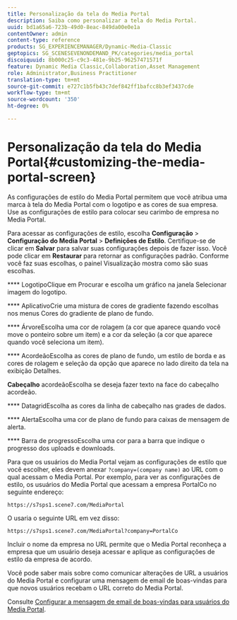 ```yaml
---
title: Personalização da tela do Media Portal
description: Saiba como personalizar a tela do Media Portal.
uuid: bd1a65a6-723b-49d0-8eac-849da00e0e1a
contentOwner: admin
content-type: reference
products: SG_EXPERIENCEMANAGER/Dynamic-Media-Classic
geptopics: SG_SCENESEVENONDEMAND_PK/categories/media_portal
discoiquuid: 8b000c25-c9c3-481e-9b25-96257471571f
feature: Dynamic Media Classic,Collaboration,Asset Management
role: Administrator,Business Practitioner
translation-type: tm+mt
source-git-commit: e727c1b5fb43c7def842ff1bafcc8b3ef3437cde
workflow-type: tm+mt
source-wordcount: '350'
ht-degree: 0%

---
```



# Personalização da tela do Media Portal{#customizing-the-media-portal-screen}

As configurações de estilo do Media Portal permitem que você atribua uma marca à tela do Media Portal com o logotipo e as cores de sua empresa. Use as configurações de estilo para colocar seu carimbo de empresa no Media Portal.

Para acessar as configurações de estilo, escolha **Configuração** > **Configuração do Media Portal** > **Definições de Estilo**. Certifique-se de clicar em **Salvar** para salvar suas configurações depois de fazer isso. Você pode clicar em **Restaurar** para retornar as configurações padrão. Conforme você faz suas escolhas, o painel Visualização mostra como são suas escolhas.

**** LogotipoClique em Procurar e escolha um gráfico na janela Selecionar imagem do logotipo.

**** AplicativoCrie uma mistura de cores de gradiente fazendo escolhas nos menus Cores do gradiente de plano de fundo.

**** ÁrvoreEscolha uma cor de rolagem (a cor que aparece quando você move o ponteiro sobre um item) e a cor da seleção (a cor que aparece quando você seleciona um item).

**** AcordeãoEscolha as cores de plano de fundo, um estilo de borda e as cores de rolagem e seleção da opção que aparece no lado direito da tela na exibição Detalhes.

**Cabeçalho** acordeãoEscolha se deseja fazer texto na face do cabeçalho acordeão.

**** DatagridEscolha as cores da linha de cabeçalho nas grades de dados.

**** AlertaEscolha uma cor de plano de fundo para caixas de mensagem de alerta.

**** Barra de progressoEscolha uma cor para a barra que indique o progresso dos uploads e downloads.

Para que os usuários do Media Portal vejam as configurações de estilo que você escolher, eles devem anexar `?company=(company name)` ao URL com o qual acessam o Media Portal. Por exemplo, para ver as configurações de estilo, os usuários do Media Portal que acessam a empresa PortalCo no seguinte endereço:

`https://s7sps1.scene7.com/MediaPortal`

O usaria o seguinte URL em vez disso:

`https://s7sps1.scene7.com/MediaPortal?company=PortalCo`

Incluir o nome da empresa no URL permite que o Media Portal reconheça a empresa que um usuário deseja acessar e aplique as configurações de estilo da empresa de acordo.

Você pode saber mais sobre como comunicar alterações de URL a usuários do Media Portal e configurar uma mensagem de email de boas-vindas para que novos usuários recebam o URL correto do Media Portal.

Consulte [Configurar a mensagem de email de boas-vindas para usuários do Media Portal](adding-media-portal-users.md#setting_up_the_welcome_e_mail_message_for_media_portal_users).
